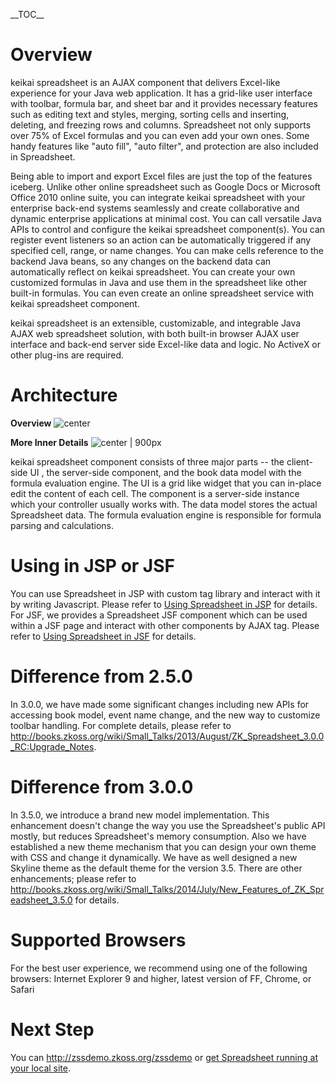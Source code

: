 \_\_TOC\_\_

# Overview

keikai spreadsheet is an AJAX component that delivers Excel-like experience
for your Java web application. It has a grid-like user interface with
toolbar, formula bar, and sheet bar and it provides necessary features
such as editing text and styles, merging, sorting cells and inserting,
deleting, and freezing rows and columns. Spreadsheet not only supports
over 75% of Excel formulas and you can even add your own ones. Some
handy features like "auto fill", "auto filter", and protection are also
included in Spreadsheet.

Being able to import and export Excel files are just the top of the
features iceberg. Unlike other online spreadsheet such as Google Docs or
Microsoft Office 2010 online suite, you can integrate keikai spreadsheet
with your enterprise back-end systems seamlessly and create
collaborative and dynamic enterprise applications at minimal cost. You
can call versatile Java APIs to control and configure the keikai spreadsheet
component(s). You can register event listeners so an action can be
automatically triggered if any specified cell, range, or name changes.
You can make cells reference to the backend Java beans, so any changes
on the backend data can automatically reflect on keikai spreadsheet. You can
create your own customized formulas in Java and use them in the
spreadsheet like other built-in formulas. You can even create an online
spreadsheet service with keikai spreadsheet component.

keikai spreadsheet is an extensible, customizable, and integrable Java AJAX
web spreadsheet solution, with both built-in browser AJAX user interface
and back-end server side Excel-like data and logic. No ActiveX or other
plug-ins are required.

# Architecture

**Overview** ![ center](essentials-app-architecture.png " center")

**More Inner Details** ![ center | 900px](essentials-architecture.png
" center | 900px")

keikai spreadsheet component consists of three major parts -- the
client-side UI , the server-side component, and the book data model with
the formula evaluation engine. The UI is a grid like widget that you can
in-place edit the content of each cell. The component is a server-side
instance which your controller usually works with. The data model stores
the actual Spreadsheet data. The formula evaluation engine is
responsible for formula parsing and calculations.

# Using in JSP or JSF

You can use Spreadsheet in JSP with custom tag library and interact with
it by writing Javascript. Please refer to [ Using Spreadsheet in
JSP](ZK_Spreadsheet_Essentials_3/Using_Spreadsheet_in_JSP "wikilink")
for details. For JSF, we provides a Spreadsheet JSF component which can
be used within a JSF page and interact with other components by AJAX
tag. Please refer to [ Using Spreadsheet in
JSF](ZK_Spreadsheet_Essentials_3/Using_Spreadsheet_in_JSF "wikilink")
for details.

# Difference from 2.5.0

In 3.0.0, we have made some significant changes including new APIs for
accessing book model, event name change, and the new way to customize
toolbar handling. For complete details, please refer to
<http://books.zkoss.org/wiki/Small_Talks/2013/August/ZK_Spreadsheet_3.0.0_RC:Upgrade_Notes>.

# Difference from 3.0.0

In 3.5.0, we introduce a brand new model implementation. This
enhancement doesn't change the way you use the Spreadsheet's public API
mostly, but reduces Spreadsheet's memory consumption. Also we have
established a new theme mechanism that you can design your own theme
with CSS and change it dynamically. We have as well designed a new
Skyline theme as the default theme for the version 3.5. There are other
enhancements; please refer to
<http://books.zkoss.org/wiki/Small_Talks/2014/July/New_Features_of_ZK_Spreadsheet_3.5.0>
for details.

# Supported Browsers

For the best user experience, we recommend using one of the following
browsers: Internet Explorer 9 and higher, latest version of FF, Chrome,
or Safari

# Next Step

You can <http://zssdemo.zkoss.org/zssdemo> or [ get Spreadsheet running
at your local
site](ZK_Spreadsheet_Essentials/Using_Spreadsheet_in_ZK/Get_Spreadsheet_Up_and_Running_Quickly "wikilink").

